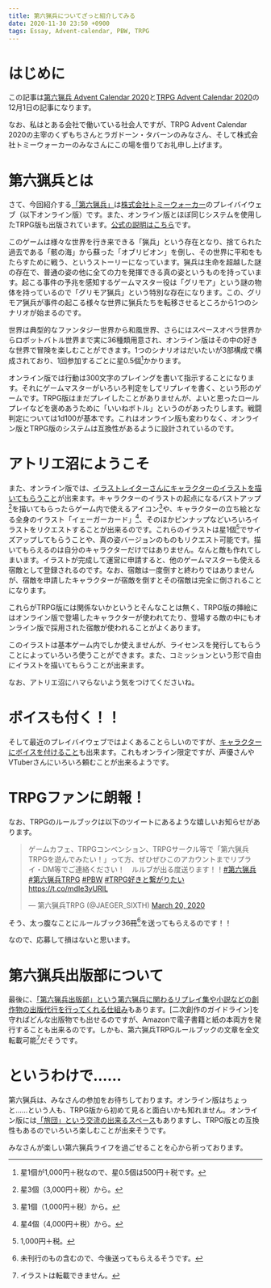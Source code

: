 ```yaml
---
title: 第六猟兵についてざっと紹介してみる
date: 2020-11-30 23:50 +0900
tags: Essay, Advent-calendar, PBW, TRPG
---
```


# はじめに

この記事は[第六猟兵 Advent Calendar 2020](https://adventar.org/calendars/5091)と[TRPG Advent Calendar 2020](https://adventar.org/calendars/5514)の12月1日の記事になります。

なお、私はとある会社で働いている社会人ですが、TRPG Advent Calendar 2020の主宰のくずもちさんとラガドーン・タバーンのみなさん、そして株式会社トミーウォーカーのみなさんにこの場を借りてお礼申し上げます。

# 第六猟兵とは

さて、今回紹介する[「第六猟兵」](https://tw6.jp/)は[株式会社トミーウォーカー](http://t-walker.jp/)のプレイバイウェブ（以下オンライン版）です。また、オンライン版とほぼ同じシステムを使用したTRPG版も出版されています。[公式の説明はこちら](https://tw6.jp/html/world/440_manual.htm)です。

このゲームは様々な世界を行き来できる「猟兵」という存在となり、捨てられた過去である「骸の海」から蘇った「オブリビオン」を倒し、その世界に平和をもたらすために戦う、というストーリーになっています。猟兵は生命を超越した謎の存在で、普通の姿の他に全ての力を発揮できる真の姿というものを持っています。起こる事件の予兆を感知するゲームマスター役は「グリモア」という謎の物体を持っているので「グリモア猟兵」という特別な存在になります。この、グリモア猟兵が事件の起こる様々な世界に猟兵たちを転移させるところから1つのシナリオが始まるのです。

世界は典型的なファンタジー世界から和風世界、さらにはスペースオペラ世界からロボットバトル世界まで実に36種類用意され、オンライン版はその中の好きな世界で冒険を楽しむことができます。1つのシナリオはだいたいが3部構成で構成されており、1回参加するごとに星0.5個[^1]かかります。

オンライン版では行動は300文字のプレイングを書いて指示することになります。それにゲームマスターがいろいろ判定をしてリプレイを書く、という形のゲームです。TRPG版はまだプレイしたことがありませんが、よいと思ったロールプレイなどを褒めあうために「いいねボトル」というのがあったりします。戦闘判定については1d100が基本です。これはオンライン版も変わりなく、オンライン版とTRPG版のシステムは互換性があるように設計されているのです。

[^1]: 星1個が1,000円＋税なので、星0.5個は500円＋税です。

# アトリエ沼にようこそ

また、オンライン版では、[イラストレイターさんにキャラクターのイラストを描いてもらうこと](https://tw6.jp/html/world/440_manual06.htm)が出来ます。キャラクターのイラストの起点になるバストアップ[^2]を描いてもらったらゲーム内で使えるアイコン[^3]や、キャラクターの立ち絵となる全身のイラスト「イェーガーカード」[^4]、そのほかピンナップなどいろいろイラストをリクエストすることが出来るのです。これらのイラストは星1個[^5]でサイズアップしてもらうことや、真の姿バージョンのものもリクエスト可能です。描いてもらえるのは自分のキャラクターだけではありません。なんと敵も作れてしまいます。イラストが完成して運営に申請すると、他のゲームマスターも使える宿敵として登録されるのです。なお、宿敵は一度倒すと終わりではありませんが、宿敵を申請したキャラクターが宿敵を倒すとその宿敵は完全に倒されることになります。

これらがTRPG版には関係ないかというとそんなことは無く、TRPG版の挿絵にはオンライン版で登場したキャラクターが使われてたり、登場する敵の中にもオンライン版で採用された宿敵が使われることがよくあります。

このイラストは基本ゲーム内でしか使えませんが、ライセンスを発行してもらうことによっていろいろ使うことができます。また、コミッションという形で自由にイラストを描いてもらうことが出来ます。

なお、アトリエ沼にハマらないよう気をつけてくださいね。

[^2]: 星3個（3,000円＋税）から。
[^3]: 星1個（1,000円＋税）から。
[^4]: 星4個（4,000円＋税）から。
[^5]: 1,000円＋税。

# ボイスも付く！！

そして最近のプレイバイウェブではよくあることらしいのですが、[キャラクターにボイスを付けること](https://tw6.jp/html/world/440_manual06v.htm)も出来ます。これもオンライン限定ですが、声優さんやVTuberさんにいろいろ頼むことが出来るようです。

# TRPGファンに朗報！

なお、TRPGのルールブックは以下のツイートにあるような嬉しいお知らせがあります。

<blockquote class="twitter-tweet"><p lang="ja" dir="ltr">ゲームカフェ、TRPGコンベンション、TRPGサークル等で「第六猟兵TRPGを遊んでみたい！」って方、ぜひぜひこのアカウントまでリプライ・DM等でご連絡ください！　ルルブが出る度送ります！！<a href="https://twitter.com/hashtag/%E7%AC%AC%E5%85%AD%E7%8C%9F%E5%85%B5?src=hash&amp;ref_src=twsrc%5Etfw">#第六猟兵</a> <a href="https://twitter.com/hashtag/%E7%AC%AC%E5%85%AD%E7%8C%9F%E5%85%B5TRPG?src=hash&amp;ref_src=twsrc%5Etfw">#第六猟兵TRPG</a> <a href="https://twitter.com/hashtag/PBW?src=hash&amp;ref_src=twsrc%5Etfw">#PBW</a> <a href="https://twitter.com/hashtag/TRPG%E5%A5%BD%E3%81%8D%E3%81%A8%E7%B9%8B%E3%81%8C%E3%82%8A%E3%81%9F%E3%81%84?src=hash&amp;ref_src=twsrc%5Etfw">#TRPG好きと繋がりたい</a> <a href="https://t.co/mdIe3yURlL">https://t.co/mdIe3yURlL</a></p>&mdash; 第六猟兵TRPG (@JAEGER_SIXTH) <a href="https://twitter.com/JAEGER_SIXTH/status/1240979623057297409?ref_src=twsrc%5Etfw">March 20, 2020</a></blockquote> <script async src="https://platform.twitter.com/widgets.js" charset="utf-8"></script>

そう、太っ腹なことにルールブック36冊[^6]を送ってもらえるのです！！

なので、応募して損はないと思います。

[^6]: 未刊行のもの含むので、今後送ってもらえるそうです。

# 第六猟兵出版部について

最後に、[「第六猟兵出版部」という第六猟兵に関わるリプレイ集や小説などの創作物の出版代行を行ってくれる仕組み](https://tw6.jp/publication)もあります。[二次創作のガイドライン]を守ればどんな出版物でも出せるのですが、Amazonで電子書籍と紙の本両方を発行することも出来るのです。しかも、第六猟兵TRPGルールブックの文章を全文転載可能[^7]だそうです。

[^7]: イラストは転載できません。

# というわけで……

第六猟兵は、みなさんの参加をお待ちしております。オンライン版はちょっと……という人も、TRPG版から初めて見ると面白いかも知れません。オンライン版には[「旅団」という交流の出来るスペース](https://tw6.jp/html/world/440_manual04.htm)もありますし、TRPG版との互換性もあるのでいろいろ楽しむことが出来そうです。

みなさんが楽しい第六猟兵ライフを過ごせることを心から祈っております。
